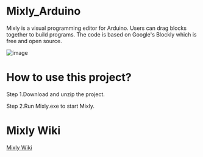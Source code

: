 # Mixly_Arduino
Mixly is a visual programming editor for Arduino. Users can drag blocks together to build programs. The code is based on Google's Blockly which is free and open source.

![image](https://raw.githubusercontent.com/xbed/mixly_arduino/master/mixly_arduino/blockly/media/demo.png)

# How to use this project?

Step 1.Download and unzip the project.


Step 2.Run Mixly.exe to start Mixly.

# Mixly Wiki
 [Mixly Wiki](https://mixly.readthedocs.io)
 
